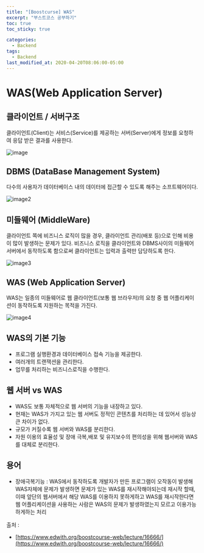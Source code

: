 ```yaml
---
title: "[Boostcurse] WAS"
excerpt: "부스트코스 공부하기"
toc: true
toc_sticky: true

categories:
  - Backend
tags:
  - Backend
last_modified_at: 2020-04-20T08:06:00-05:00
---
```



# WAS(Web Application Server)

## 클라이언트 / 서버구조

클라이언트(Client)는 서비스(Service)를 제공하는 서버(Server)에게 정보를 요청하여 응답 받은 결과를 사용한다.

![image](https://cphinf.pstatic.net/mooc/20180213_10/151849899068982T3i_PNG/05.png)

## DBMS (DataBase Management System)

다수의 사용자가 데이터베이스 내의 데이터에 접근할 수 있도록 해주는 소프트웨어이다.

![image2](https://cphinf.pstatic.net/mooc/20180122_74/15166087526093WS9P_PNG/1_1_7_DBMS.PNG)


## 미들웨어 (MiddleWare)

클라이언트 쪽에 비즈니스 로직이 많을 경우, 클라이언트 관리(배포 등)으로 인해 비용이 많이 발생하는 문제가 있다.
비즈니스 로직을 클라이언트와 DBMS사이의 미들웨어 서버에서 동작하도록 함으로써 클라이언트는 입력과 출력만 담당하도록 한다.

![image3](https://cphinf.pstatic.net/mooc/20180122_267/1516608805247GN2hK_PNG/1_1_7_.PNG)


## WAS (Web Application Server)

WAS는 일종의 미들웨어로 웹 클라이언트(보통 웹 브라우저)의 요청 중 웹 어플리케이션이 동작하도록 지원하는 목적을 가진다.

![image4](https://cphinf.pstatic.net/mooc/20180122_270/1516606715302CWRJG_PNG/1_1_7_was.PNG)

## WAS의 기본 기능

+ 프로그램 실행환경과 데이터베이스 접속 기능을 제공한다.
+ 여러개의 트랜잭션을 관리한다.
+ 업무를 처리하는 비즈니스로직을 수행한다.

## 웹 서버 vs WAS

+ WAS도 보통 자체적으로 웹 서버의 기능을 내장하고 있다.
+ 현재는 WAS가 가지고 있는 웹 서버도 정적인 콘텐츠를 처리하는 데 있어서 성능상 큰 차이가 없다.
+ 규모가 커질수록 웹 서버와 WAS를 분리한다.
+ 자원 이용의 효율성 및 장애 극복,배포 및 유지보수의 편의성을 위해 웹서버와 WAS를 대체로 분리한다.



## 용어


+ 장애극복기능 : WAS에서 동작하도록 개발자가 만든 프로그램이 오작동이 발생해 WAS자체에 문제가 발생하면
                문제가 있는 WAS를 재시작해야되는데 재시작 할때, 이때 앞단의 웹서버에서 해당 WAS를 이용하지 못하게하고 WAS를 재시작한다면 웹 어플리케이션을 사용하는 사람은 WAS의 문제가 발생하였는지 모르고 이용가능하게하는 처리


출처 : 
+ [https://www.edwith.org/boostcourse-web/lecture/16666/](https://www.edwith.org/boostcourse-web/lecture/16666/)